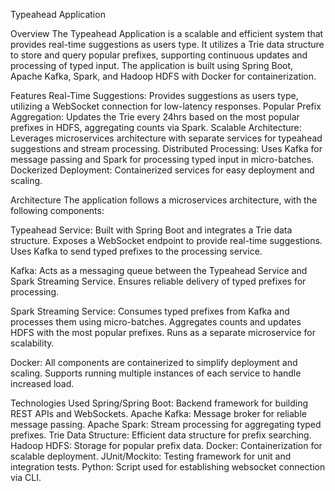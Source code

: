 Typeahead Application

Overview
The Typeahead Application is a scalable and efficient system that provides real-time suggestions as users type. It utilizes a Trie data structure to store and query popular prefixes, supporting continuous updates and processing of typed input. The application is built using Spring Boot, Apache Kafka, Spark, and Hadoop HDFS with Docker for containerization.

Features
Real-Time Suggestions: Provides suggestions as users type, utilizing a WebSocket connection for low-latency responses.
Popular Prefix Aggregation: Updates the Trie every 24hrs based on the most popular prefixes in HDFS, aggregating counts via Spark.
Scalable Architecture: Leverages microservices architecture with separate services for typeahead suggestions and stream processing.
Distributed Processing: Uses Kafka for message passing and Spark for processing typed input in micro-batches.
Dockerized Deployment: Containerized services for easy deployment and scaling.

Architecture
The application follows a microservices architecture, with the following components:

Typeahead Service:
Built with Spring Boot and integrates a Trie data structure.
Exposes a WebSocket endpoint to provide real-time suggestions.
Uses Kafka to send typed prefixes to the processing service.

Kafka:
Acts as a messaging queue between the Typeahead Service and Spark Streaming Service.
Ensures reliable delivery of typed prefixes for processing.

Spark Streaming Service:
Consumes typed prefixes from Kafka and processes them using micro-batches.
Aggregates counts and updates HDFS with the most popular prefixes.
Runs as a separate microservice for scalability.

Docker:
All components are containerized to simplify deployment and scaling.
Supports running multiple instances of each service to handle increased load.

Technologies Used
Spring/Spring Boot: Backend framework for building REST APIs and WebSockets.
Apache Kafka: Message broker for reliable message passing.
Apache Spark: Stream processing for aggregating typed prefixes.
Trie Data Structure: Efficient data structure for prefix searching.
Hadoop HDFS: Storage for popular prefix data.
Docker: Containerization for scalable deployment.
JUnit/Mockito: Testing framework for unit and integration tests.
Python: Script used for establishing websocket connection via CLI.